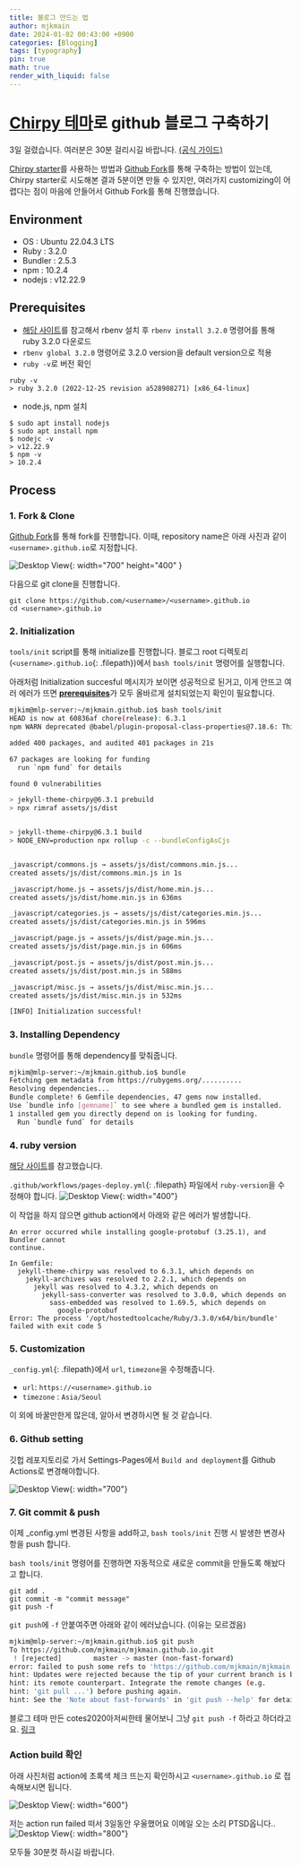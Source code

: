 ```yaml
---
title: 블로그 만드는 법
author: mjkmain
date: 2024-01-02 00:43:00 +0900
categories: [Blogging]
tags: [typography]
pin: true
math: true
render_with_liquid: false
---
```



# [Chirpy 테마](https://github.com/cotes2020/jekyll-theme-chirpy)로 github 블로그 구축하기

3일 걸렸습니다. 여러분은 30분 걸리시길 바랍니다. [(공식 가이드)](https://chirpy.cotes.page/posts/getting-started/)

[Chirpy starter](https://github.com/cotes2020/chirpy-starter)를 사용하는 방법과 [Github Fork](https://github.com/cotes2020/jekyll-theme-chirpy/fork)를 통해 구축하는 방법이 있는데, Chirpy starter로 시도해본 결과 5분이면 만들 수 있지만, 여러가지 customizing이 어렵다는 점이 마음에 안들어서 Github Fork를 통해 진행했습니다.

## Environment 
- OS : Ubuntu 22.04.3 LTS
- Ruby : 3.2.0 
- Bundler : 2.5.3
- npm : 10.2.4
- nodejs : v12.22.9

## Prerequisites
- [해당 사이트](https://vegastack.com/tutorials/how-to-install-ruby-on-rails-with-rbenv-on-ubuntu-22-04/)를 참고해서 rbenv 설치 후 `rbenv install 3.2.0` 명령어를 통해 ruby 3.2.0 다운로드
- `rbenv global 3.2.0` 명령어로 3.2.0 version을 default version으로 적용
- `ruby -v`로 버전 확인
```console
ruby -v
> ruby 3.2.0 (2022-12-25 revision a528908271) [x86_64-linux]
```
- node.js, npm 설치
```console
$ sudo apt install nodejs
$ sudo apt install npm
$ nodejc -v
> v12.22.9
$ npm -v
> 10.2.4
```

## Process
### 1. Fork & Clone
[Github Fork](https://github.com/cotes2020/jekyll-theme-chirpy/fork)를 통해 fork를 진행합니다. 이때, repository name은 아래 사진과 같이 `<username>.github.io`로 지정합니다.


![Desktop View](/assets/img/favicons/post_imgs/2024-01-02/fork.png){: width="700" height="400" }

다음으로 git clone을 진행합니다.
```console
git clone https://github.com/<username>/<username>.github.io
cd <username>.github.io
```

### 2. Initialization
`tools/init` script를 통해 initialize를 진행합니다. 블로그 root 디렉토리 (`<username>.github.io`{: .filepath})에서 `bash tools/init` 명령어를 실행합니다.

아래처럼 Initialization succesful 메시지가 보이면 성공적으로 된거고, 이게 안뜨고 여러 에러가 뜨면 [**prerequisites**](#prerequisites)가 모두 올바르게 설치되었는지 확인이 필요합니다.

```bash
mjkim@mlp-server:~/mjkmain.github.io$ bash tools/init 
HEAD is now at 60836af chore(release): 6.3.1
npm WARN deprecated @babel/plugin-proposal-class-properties@7.18.6: This proposal has been merged to the ECMAScript standard and thus this plugin is no longer maintained. Please use @babel/plugin-transform-class-properties instead.

added 400 packages, and audited 401 packages in 21s

67 packages are looking for funding
  run `npm fund` for details

found 0 vulnerabilities

> jekyll-theme-chirpy@6.3.1 prebuild
> npx rimraf assets/js/dist


> jekyll-theme-chirpy@6.3.1 build
> NODE_ENV=production npx rollup -c --bundleConfigAsCjs


_javascript/commons.js → assets/js/dist/commons.min.js...
created assets/js/dist/commons.min.js in 1s

_javascript/home.js → assets/js/dist/home.min.js...
created assets/js/dist/home.min.js in 636ms

_javascript/categories.js → assets/js/dist/categories.min.js...
created assets/js/dist/categories.min.js in 596ms

_javascript/page.js → assets/js/dist/page.min.js...
created assets/js/dist/page.min.js in 606ms

_javascript/post.js → assets/js/dist/post.min.js...
created assets/js/dist/post.min.js in 588ms

_javascript/misc.js → assets/js/dist/misc.min.js...
created assets/js/dist/misc.min.js in 532ms

[INFO] Initialization successful!
```

### 3. Installing Dependency
`bundle` 명령어를 통해 dependency를 맞춰줍니다.

```bash
mjkim@mlp-server:~/mjkmain.github.io$ bundle
Fetching gem metadata from https://rubygems.org/..........
Resolving dependencies...
Bundle complete! 6 Gemfile dependencies, 47 gems now installed.
Use `bundle info [gemname]` to see where a bundled gem is installed.
1 installed gem you directly depend on is looking for funding.
  Run `bundle fund` for details
```

### 4. ruby version 
[해당 사이트](https://talk.jekyllrb.com/t/build-error-at-setup-ruby-stage-of-build-and-deploy-on-actions/8782)를 참고했습니다.

`.github/workflows/pages-deploy.yml`{: .filepath} 파일에서 `ruby-version`을 수정해야 합니다.
![Desktop View](/assets/img/favicons/post_imgs/2024-01-02/ruby-version.png){: width="400"}


이 작업을 하지 않으면 github action에서 아래와 같은 에러가 발생합니다. 
```console
An error occurred while installing google-protobuf (3.25.1), and Bundler cannot
continue.

In Gemfile:
  jekyll-theme-chirpy was resolved to 6.3.1, which depends on
    jekyll-archives was resolved to 2.2.1, which depends on
      jekyll was resolved to 4.3.2, which depends on
        jekyll-sass-converter was resolved to 3.0.0, which depends on
          sass-embedded was resolved to 1.69.5, which depends on
            google-protobuf
Error: The process '/opt/hostedtoolcache/Ruby/3.3.0/x64/bin/bundle' failed with exit code 5
```

### 5. Customization
`_config.yml`{: .filepath}에서 `url`, `timezone`을 수정해줍니다. 

- `url`: `https://<username>.github.io` 
- `timezone` : `Asia/Seoul`

이 외에 바꿀만한게 많은데, 알아서 변경하시면 될 것 같습니다.

### 6. Github setting
깃헙 레포지토리로 가서 Settings-Pages에서 `Build and deployment`를 Github Actions로 변경해야합니다. 

![Desktop View](/assets/img/favicons/post_imgs/2024-01-02/action-setting.png){: width="700"}

### 7. Git commit & push
이제 _config.yml 변경된 사항을 add하고, `bash tools/init` 진행 시 발생한 변경사항을 push 합니다. 

`bash tools/init` 명령어를 진행하면 자동적으로 새로운 commit을 만들도록 해놨다고 합니다. 

```console
git add .
git commit -m "commit message"
git push -f
```

`git push`에 `-f` 안붙여주면 아래와 같이 에러났습니다. (이유는 모르겠음)
```bash
mjkim@mlp-server:~/mjkmain.github.io$ git push
To https://github.com/mjkmain/mjkmain.github.io.git
 ! [rejected]        master -> master (non-fast-forward)
error: failed to push some refs to 'https://github.com/mjkmain/mjkmain.github.io.git'
hint: Updates were rejected because the tip of your current branch is behind
hint: its remote counterpart. Integrate the remote changes (e.g.
hint: 'git pull ...') before pushing again.
hint: See the 'Note about fast-forwards' in 'git push --help' for details.
```

블로그 테마 만든 cotes2020아저씨한테 물어보니 그냥 `git push -f` 하라고 하더라고요. [링크](https://github.com/cotes2020/jekyll-theme-chirpy/discussions/1443)

### Action build 확인
아래 사진처럼 action에 초록색 체크 뜨는지 확인하시고 `<username>.github.io` 로 접속해보시면 됩니다. 

![Desktop View](/assets/img/favicons/post_imgs/2024-01-02/action.png){: width="600"}

저는 action run failed 떠서 3일동안 우울했어요 
이메일 오는 소리 PTSD옵니다..
![Desktop View](/assets/img/favicons/post_imgs/2024-01-02/action-failed.png){: width="800"}

모두들 30분컷 하시길 바랍니다.

<!-- ![Desktop View](/assets/img/favicons/post_imgs/2024-01-02/tiger.jpg){: width="700" height="400" } -->